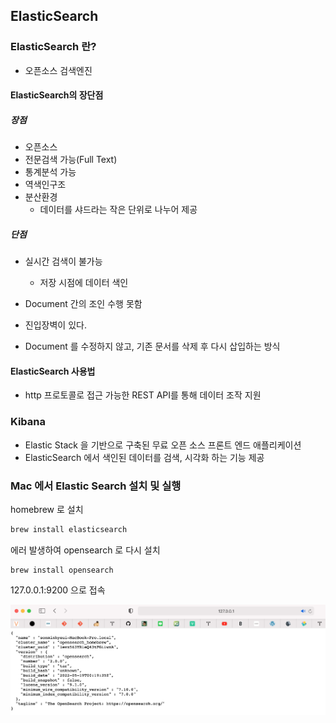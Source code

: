 ## ElasticSearch

### ElasticSearch 란?

* 오픈소스 검색엔진

#### ElasticSearch의 장단점

##### 장점

* 오픈소스
* 전문검색 가능(Full Text)
* 통계분석 가능
* 역색인구조
* 분산환경
  * 데이터를 샤드라는 작은 단위로 나누어 제공


##### 단점

* 실시간 검색이 불가능
  * 저장 시점에 데이터 색인

* Document 간의 조인 수행 못함

* 진입장벽이 있다.

* Document 를 수정하지 않고, 기존 문서를 삭제 후 다시 삽입하는 방식

#### ElasticSearch 사용법

* http 프로토콜로 접근 가능한 REST API를 통해 데이터 조작 지원

### Kibana

* Elastic Stack 을 기반으로 구축된 무료 오픈 소스 프론트 엔드 애플리케이션
* ElasticSearch 에서 색인된 데이터를 검색, 시각화 하는 기능 제공 

### Mac 에서 Elastic Search 설치 및 실행

homebrew 로 설치

```bash
brew install elasticsearch
```



에러 발생하여 opensearch 로 다시 설치

```
brew install opensearch
```



127.0.0.1:9200 으로 접속

![실행 화면](./opensearch_localexec.png)
